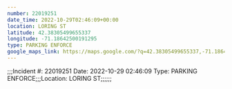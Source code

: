 ```yaml
---
number: 22019251
date_time: 2022-10-29T02:46:09+00:00
location: LORING ST
latitude: 42.38305499655337
longitude: -71.18642500191295
type: PARKING ENFORCE
google_maps_link: https://maps.google.com/?q=42.38305499655337,-71.18642500191295
---
```


;;;Incident #: 22019251   Date: 2022-10-29 02:46:09   Type: PARKING ENFORCE;;;Location: LORING ST;;;;;;
